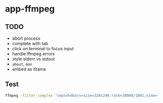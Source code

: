 # app-ffmpeg

## TODO

- abort process
- complete with tab
- click on terminal to focus input
- handle ffmpeg errors
- style stderr vs stdout
- `about`, `man`
- embed as iframe

## Test

```sh
ffmpeg -filter_complex "smptehdbars=size=320x240:rate=30000/1001;sine=frequency=440:sample_rate=48000:beep_factor=2" -c:v libx264 -pix_fmt:v yuv420p -profile:v high -c:a aac -ac 2 -t 5 out.mp4 -movflags +faststart
```
